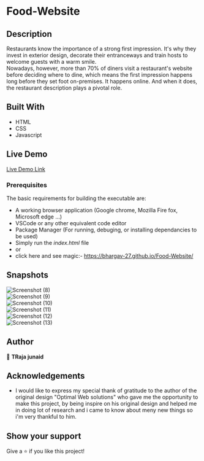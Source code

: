 # Food-Website
## Description
Restaurants know the importance of a strong first impression. It's why they invest in exterior design, decorate their entranceways and train hosts to welcome guests with a warm smile. 
</br>
Nowadays, however, more than 70% of diners visit a restaurant's website before deciding where to dine, which means the first impression happens long before they set foot on-premises. It happens online. And when it does, the restaurant description plays a pivotal role.
## Built With

- HTML
- CSS
- Javascript

## Live Demo
[Live Demo Link](https://bhargav-27.github.io/Food-Website/)


### Prerequisites
The basic requirements for building the executable are:

- A working browser application (Google chrome, Mozilla Fire fox, Microsoft edge ...)
- VSCode or any other equivalent code editor
- Package Manager (For running, debuging, or installing dependancies to be used)
- Simply run the _index.html_ file
- or
- click here and see magic:-  https://bhargav-27.github.io/Food-Website/
  
## Snapshots
![Screenshot (8)](https://github.com/Bhargav-27/Food-Website/assets/67061198/f454aef9-a022-4a71-86ff-bc8a2fe48978)
<br/>
![Screenshot (9)](https://github.com/Bhargav-27/Food-Website/assets/67061198/88f1901f-c93c-428a-8c15-8c232cc6310a)
<br/>
![Screenshot (10)](https://github.com/Bhargav-27/Food-Website/assets/67061198/c949e11b-6225-4814-9643-8881bdc3c5f9)
<br/>
![Screenshot (11)](https://github.com/Bhargav-27/Food-Website/assets/67061198/35857a85-20b1-4406-a9da-aec0f2c15271)
<br/>
![Screenshot (12)](https://github.com/Bhargav-27/Food-Website/assets/67061198/11910ade-f4ac-4c24-a7c8-d320e60bffd9)
<br/>
![Screenshot (13)](https://github.com/Bhargav-27/Food-Website/assets/67061198/494661f8-5ab9-4015-930b-82be043b64a4)

## Author

👤 **TRaja junaid**

## Acknowledgements

- I would like to express my special thank of gratitude to the author of the   original design "Optimal Web solutions" who gave me the opportunity to make this project, by being inspire on his original design and helped me in doing lot of research and i came to know about meny new things so i'm very thankful to him.

## Show your support

Give a ⭐️ if you like this project!

